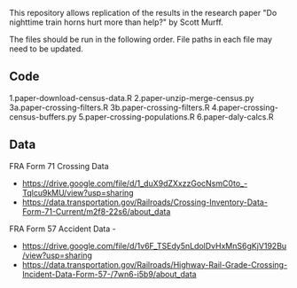 This repository allows replication of the results in the research paper "Do nighttime train horns hurt more than help?" by Scott Murff.

The files should be run in the following order. File paths in each file may need to be updated. 

## Code
1.paper-download-census-data.R
2.paper-unzip-merge-census.py
3a.paper-crossing-filters.R
3b.paper-crossing-filters.R
4.paper-crossing-census-buffers.py
5.paper-crossing-populations.R
6.paper-daly-calcs.R

## Data

FRA Form 71 Crossing Data
-  https://drive.google.com/file/d/1_duX9dZXxzzGocNsmC0to_-Tqlcu9kMU/view?usp=sharing
-  https://data.transportation.gov/Railroads/Crossing-Inventory-Data-Form-71-Current/m2f8-22s6/about_data

FRA Form 57 Accident Data - 
-  https://drive.google.com/file/d/1v6F_TSEdy5nLdolDvHxMnS6gKjV192Bu/view?usp=sharing
-  https://data.transportation.gov/Railroads/Highway-Rail-Grade-Crossing-Incident-Data-Form-57-/7wn6-i5b9/about_data
